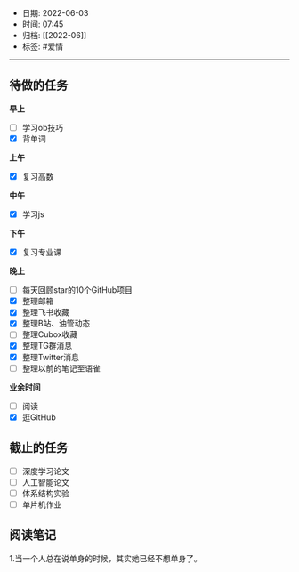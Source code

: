 - 日期: 2022-06-03
- 时间: 07:45
- 归档: [[2022-06]]
- 标签: #爱情 
---

## 待做的任务

**早上**

- [ ] 学习ob技巧
- [x] 背单词

**上午**

- [x] 复习高数

**中午**

- [x] 学习js

**下午**

- [x] 复习专业课

**晚上**

- [ ] 每天回顾star的10个GitHub项目
- [x] 整理邮箱
- [x] 整理飞书收藏
- [x] 整理B站、油管动态
- [ ] 整理Cubox收藏
- [x] 整理TG群消息
- [x] 整理Twitter消息
- [ ] 整理以前的笔记至语雀

**业余时间**

- [ ] 阅读 
- [x] 逛GitHub

## 截止的任务

- [ ] 深度学习论文
- [ ] 人工智能论文
- [ ] 体系结构实验
- [ ] 单片机作业

## 阅读笔记

1.当一个人总在说单身的时候，其实她已经不想单身了。